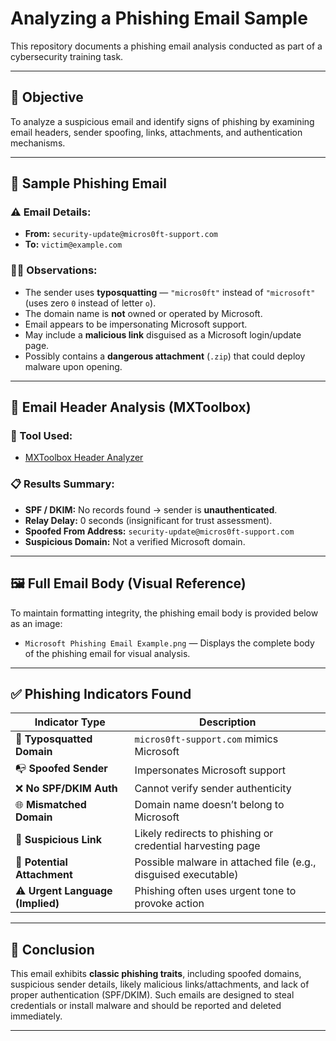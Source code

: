 # Analyzing a Phishing Email Sample

This repository documents a phishing email analysis conducted as part of a cybersecurity training task.

---

## 📌 Objective

To analyze a suspicious email and identify signs of phishing by examining email headers, sender spoofing, links, attachments, and authentication mechanisms.

---

## 📨 Sample Phishing Email

### ⚠️ Email Details:
- **From:** `security-update@micros0ft-support.com`
- **To:** `victim@example.com`

### 🕵️‍♂️ Observations:
- The sender uses **typosquatting** — `"micros0ft"` instead of `"microsoft"` (uses zero `0` instead of letter `o`).
- The domain name is **not** owned or operated by Microsoft.
- Email appears to be impersonating Microsoft support.
- May include a **malicious link** disguised as a Microsoft login/update page.
- Possibly contains a **dangerous attachment** (`.zip`) that could deploy malware upon opening.

---

## 🧪 Email Header Analysis (MXToolbox)

### 🔧 Tool Used:
- [MXToolbox Header Analyzer](https://mxtoolbox.com/EmailHeaders.aspx)

### 📋 Results Summary:
- **SPF / DKIM:** No records found → sender is **unauthenticated**.
- **Relay Delay:** 0 seconds (insignificant for trust assessment).
- **Spoofed From Address:** `security-update@micros0ft-support.com`
- **Suspicious Domain:** Not a verified Microsoft domain.

---

## 🖼️ Full Email Body (Visual Reference)

To maintain formatting integrity, the phishing email body is provided below as an image:

- `Microsoft Phishing Email Example.png` — Displays the complete body of the phishing email for visual analysis.

---

## ✅ Phishing Indicators Found

| Indicator Type              | Description |
|-----------------------------|-------------|
| 🚩 **Typosquatted Domain**     | `micros0ft-support.com` mimics Microsoft |
| 📭 **Spoofed Sender**          | Impersonates Microsoft support |
| ❌ **No SPF/DKIM Auth**        | Cannot verify sender authenticity |
| 🌐 **Mismatched Domain**       | Domain name doesn’t belong to Microsoft |
| 🔗 **Suspicious Link**         | Likely redirects to phishing or credential harvesting page |
| 📎 **Potential Attachment**    | Possible malware in attached file (e.g., disguised executable) |
| ⚠️ **Urgent Language (Implied)** | Phishing often uses urgent tone to provoke action |

---

## 📎 Conclusion

This email exhibits **classic phishing traits**, including spoofed domains, suspicious sender details, likely malicious links/attachments, and lack of proper authentication (SPF/DKIM). Such emails are designed to steal credentials or install malware and should be reported and deleted immediately.

---
